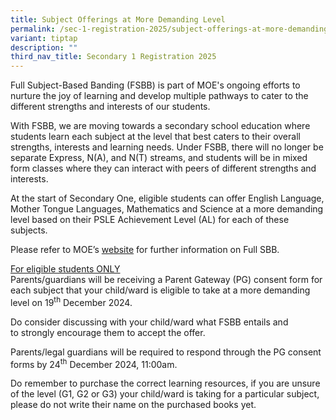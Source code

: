 ```yaml
---
title: Subject Offerings at More Demanding Level
permalink: /sec-1-registration-2025/subject-offerings-at-more-demanding-level/
variant: tiptap
description: ""
third_nav_title: Secondary 1 Registration 2025
---
```

<p>Full Subject-Based Banding (FSBB) is part of MOE's ongoing efforts to
nurture the joy of learning and develop multiple pathways to cater to the
different strengths and interests of our students.</p>
<p>With FSBB, we are moving towards a secondary school education where students
learn each subject at the level that best caters to their overall strengths,
interests and learning needs. Under FSBB, there will no longer be separate
Express, N(A), and N(T) streams, and students will be in mixed form classes
where they can interact with peers of different strengths and interests.</p>
<p>At the start of Secondary One, eligible students can offer&nbsp;English
Language, Mother Tongue Languages, Mathematics and Science&nbsp;at a more
demanding level based on their PSLE Achievement Level (AL) for each of
these subjects.</p>
<p>Please refer to MOE’s <a href="https://www.moe.gov.sg/microsites/psle-fsbb/full-subject-based-banding/main.html" rel="noopener noreferrer nofollow" target="_blank">website</a> for
further information on Full SBB.</p>
<p><u>For eligible students ONLY</u>
<br>Parents/guardians will be receiving a&nbsp;Parent Gateway (PG) consent
form&nbsp;for each subject&nbsp;that your child/ward is eligible to take
at a more demanding level on&nbsp;19<sup>th</sup> December 2024.&nbsp;</p>
<p>Do&nbsp;consider discussing with your&nbsp;child/ward&nbsp;what FSBB entails
and to&nbsp;strongly encourage them to accept the offer.&nbsp;</p>
<p>Parents/legal guardians will be required to respond through the PG consent
forms by&nbsp;24<sup>th</sup> December 2024, 11:00am.</p>
<p>Do remember to purchase the correct learning resources, if you are unsure
of the level (G1, G2 or G3) your child/ward is taking for a particular
subject, please do not write their name on the purchased books yet.</p>